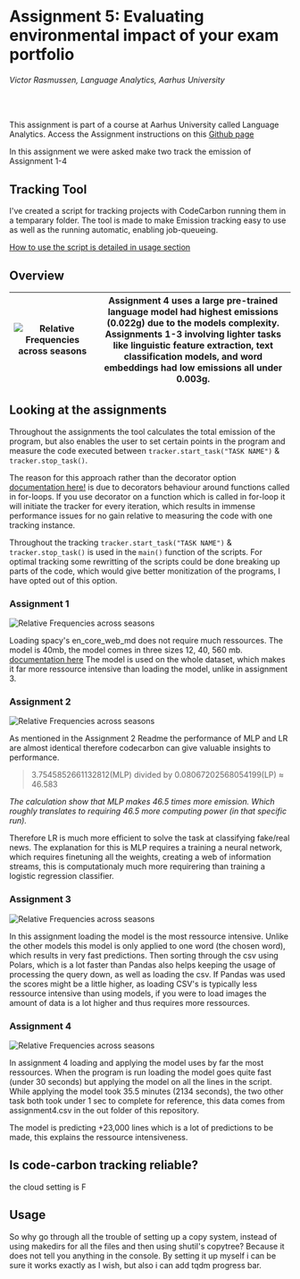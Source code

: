 # Assignment 5: Evaluating environmental impact of your exam portfolio

###### Victor Rasmussen, Language Analytics, Aarhus University 
<br>

This assignment is part of a course at Aarhus University called Language Analytics. Access the Assignment instructions on this [Github page](https://github.com/CDS-AU-DK/cds-language/tree/main/assignments/assignment5) 

In this assignment we were asked make two track the emission of Assignment 1-4


## Tracking Tool

I've created a script for tracking projects with CodeCarbon running them in a temparary folder. The tool is made to make Emission tracking easy to use as well as the running automatic, enabling job-queueing.

<u>How to use the script is detailed in usage section</u>




## Overview



|![Relative Frequencies across seasons](out/Assignments_emissions.png?raw=true)| Assignment 4 uses a large pre-trained language model had highest emissions (0.022g) due to the models complexity. <br> Assignments 1-3 involving lighter tasks like linguistic feature extraction, text classification models, and word embeddings had low emissions  all under 0.003g. | 
|-|-|


## Looking at the assignments

Throughout the assignments the tool calculates the total emission of the program, but also enables the user to set certain points in the program and measure the code executed between ```tracker.start_task("TASK NAME")``` & ```tracker.stop_task()```.

The reason for this approach rather than the decorator option [documentation here!](https://mlco2.github.io/codecarbon/examples.html) is due to decorators behaviour around functions called in for-loops. If you use decorator on a function which is called in for-loop it will initiate the tracker for every iteration, which results in immense performance issues for no gain relative to measuring the code with one tracking instance.

Throughout the tracking ```tracker.start_task("TASK NAME")``` & ```tracker.stop_task()``` is used in the ```main()``` function of the scripts. For optimal tracking some rewritting of the scripts could be done breaking up parts of the code, which would give better monitization of the programs, I have opted out of this option.


### Assignment 1

![Relative Frequencies across seasons](out/assignment1_emissions.png?raw=true)

Loading spacy's en_core_web_md does not require much ressources. The model is 40mb, the model comes in three sizes 12, 40, 560 mb. [documentation here](https://spacy.io/models/en) The model is used on the whole dataset, which makes it far more ressource intensive than loading the model, unlike in assignment 3. 

### Assignment 2

![Relative Frequencies across seasons](out/assignment2_emissions.png?raw=true)

As mentioned in the Assignment 2 Readme the performance of MLP and LR are almost identical therefore codecarbon can give valuable insights to performance.

 > 3.7545852661132812(MLP) divided by 0.08067202568054199(LP) ≈ 46.583


*The calculation show that MLP makes 46.5 times more emission. Which roughly translates to requiring 46.5 more computing power (in that specific run).*

Therefore LR is much more efficient to solve the task at classifying fake/real news. The explanation for this is MLP requires a training a neural network, which requires finetuning all the weights, creating a web of information streams, this is computationaly much more requirering than training a logistic regression classifier. 

### Assignment 3

![Relative Frequencies across seasons](out/assignment3_emissions.png?raw=true)

In this assignment loading the model is the most ressource intensive. Unlike the other models this model is only applied to one word (the chosen word), which results in very fast predictions. Then sorting through the csv using Polars, which is a lot faster than Pandas also helps keeping the usage of processing the query down, as well as loading the csv. If Pandas was used the scores might be a little higher, as loading CSV's is typically less ressource intensive than using models, if you were to load images the amount of data is a lot higher and thus requires more ressources.


### Assignment 4

![Relative Frequencies across seasons](out/assignment4_emissions.png?raw=true)

In assignment 4 loading and applying the model uses by far the most ressources. When the program is run loading the model goes quite fast (under 30 seconds) but applying the model on all the lines in the script. While applying the model took 35.5 minutes (2134 seconds), the two other task both took under 1 sec to complete for reference, this data comes from assignment4.csv in the out folder of this repository.

The model is predicting +23,000 lines which is a lot of predictions to be made, this explains the ressource intensiveness.


## Is code-carbon tracking reliable?

the cloud setting is F





## Usage




So why go through all the trouble of setting up a copy system, instead of using makedirs for all the files and then using shutil's copytree? Because it does not tell you anything in the console. By setting it up myself i can be sure it works exactly as I wish, but also i can add tqdm progress bar.